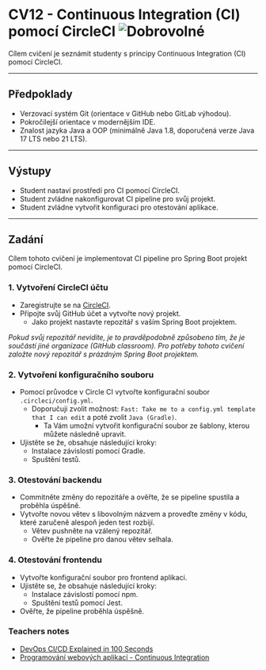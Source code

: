 #  CV12 - Continuous Integration (CI) pomocí CircleCI ![Dobrovolné](https://img.shields.io/badge/Dobrovolný_úkol-blue)

Cílem cvičení je seznámit studenty s principy Continuous Integration (CI) pomocí CircleCI.

---

## Předpoklady

- Verzovací systém Git (orientace v GitHub nebo GitLab výhodou).
- Pokročilejší orientace v modernějším IDE.
- Znalost jazyka Java a OOP (minimálně Java 1.8, doporučená verze Java 17 LTS nebo 21 LTS).

---

## Výstupy

- Student nastaví prostředí pro CI pomocí CircleCI.
- Student zvládne nakonfigurovat CI pipeline pro svůj projekt.
- Student zvládne vytvořit konfiguraci pro otestování aplikace.

---

## Zadání

Cílem tohoto cvičení je implementovat CI pipeline pro Spring Boot projekt pomocí CircleCI.

### 1. Vytvoření CircleCI účtu

- Zaregistrujte se na [CircleCI](https://circleci.com/).
- Připojte svůj GitHub účet a vytvořte nový projekt.
  - Jako projekt nastavte repozitář s vaším Spring Boot projektem.

_Pokud svůj repozitář nevidíte, je to pravděpodobně způsobeno tím, že je součástí jiné organizace (GitHub classroom). Pro potřeby tohoto cvičení založte nový repozitář s prázdným Spring Boot projektem._

### 2. Vytvoření konfiguračního souboru

- Pomocí průvodce v Circle CI vytvořte konfigurační soubor `.circleci/config.yml`.
  - Doporučuji zvolit možnost: `Fast: Take me to a config.yml template that I can edit` a poté zvolit `Java (Gradle)`.
    - Ta Vám umožní vytvořit konfigurační soubor ze šablony, kterou můžete následně upravit.
- Ujistěte se že, obsahuje následující kroky:
  - Instalace závislostí pomocí Gradle.
  - Spuštění testů.

### 3. Otestování backendu

- Commitněte změny do repozitáře a ověřte, že se pipeline spustila a proběhla úspěšně.
- Vytvořte novou větev s libovolným názvem a proveďte změny v kódu, které zaručeně alespoň jeden test rozbijí.
  - Větev pushněte na vzálený repozitář.
  - Ověřte že pipeline pro danou větev selhala.

### 4. Otestování frontendu

- Vytvořte konfigurační soubor pro frontend aplikaci.
- Ujistěte se, že obsahuje následující kroky:
  - Instalace závislostí pomocí npm.
  - Spuštění testů pomocí Jest.
- Ověřte, že pipeline proběhla úspěšně.

### Teachers notes

- [DevOps CI/CD Explained in 100 Seconds](https://www.youtube.com/watch?v=scEDHsr3APg)
- [Programování webových aplikací - Continuous Integration](https://www.youtube.com/watch?v=QjHqOJCOZvI)